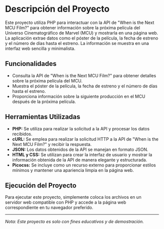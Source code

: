 # Descripción del Proyecto

Este proyecto utiliza PHP para interactuar con la API de "When is the Next MCU Film?" para obtener información sobre la próxima película del Universo Cinematográfico de Marvel (MCU) y mostrarla en una página web. La aplicación extrae datos como el póster de la película, la fecha de estreno y el número de días hasta el estreno. La información se muestra en una interfaz web sencilla y minimalista.

## Funcionalidades

- Consulta la API de "When is the Next MCU Film?" para obtener detalles sobre la próxima película del MCU.
- Muestra el póster de la película, la fecha de estreno y el número de días hasta el estreno.
- Proporciona información sobre la siguiente producción en el MCU después de la próxima película.

## Herramientas Utilizadas

- **PHP:** Se utiliza para realizar la solicitud a la API y procesar los datos recibidos.
- **cURL:** Se emplea para realizar la solicitud HTTP a la API de "When is the Next MCU Film?" y recibir la respuesta.
- **JSON:** Los datos obtenidos de la API se manejan en formato JSON.
- **HTML y CSS:** Se utilizan para crear la interfaz de usuario y mostrar la información obtenida de la API de manera elegante y estructurada.
- **Picocss:** Se incluye como un recurso externo para proporcionar estilos mínimos y mantener una apariencia limpia en la página web.

## Ejecución del Proyecto

Para ejecutar este proyecto, simplemente coloca los archivos en un servidor web compatible con PHP y accede a la página web correspondiente en tu navegador preferido.

---
*Nota: Este proyecto es solo con fines educativos y de demostración.*




